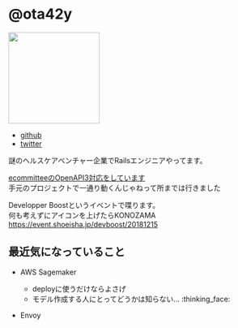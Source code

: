 # @ota42y
<img src="https://avatars1.githubusercontent.com/u/6755375?s=400&u=b672166e12b77fb22553348ac4d9fb035b69381c&v=4" width=180 />

- [github](https://github.com/ota42y)
- [twitter](https://twitter.com/ota42y)

謎のヘルスケアベンチャー企業でRailsエンジニアやってます。  

[ecommitteeのOpenAPI3対応をしています](https://ota42y.com/blog/2018/11/19/committee_3/)    
手元のプロジェクトで一通り動くんじゃねって所までは行きました

Developper Boostというイベントで喋ります。  
何も考えずにアイコンを上げたらKONOZAMA  
https://event.shoeisha.jp/devboost/20181215

## 最近気になっていること
- AWS Sagemaker
  - deployに使うだけならよさげ
  - モデル作成する人にとってどうかは知らない… :thinking_face:

- Envoy
